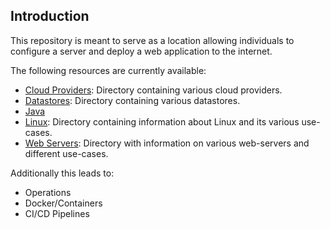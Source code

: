 ## Introduction

This repository is meant to serve as a location allowing individuals to configure a server and deploy a web application to the internet.

The following resources are currently available:
- [Cloud Providers](./cloud-providers): Directory containing various cloud providers.
- [Datastores](./datastores): Directory containing various datastores.
- [Java](./java)
- [Linux](./linux): Directory containing information about Linux and its various use-cases.
- [Web Servers](./web-servers): Directory with information on various web-servers and different use-cases.

Additionally this leads to:
- Operations
- Docker/Containers
- CI/CD Pipelines
